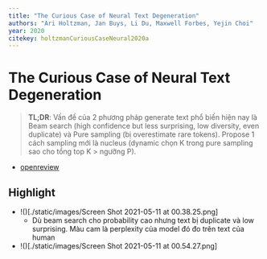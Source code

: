 ```yaml
---
title: "The Curious Case of Neural Text Degeneration"
authors: "Ari Holtzman, Jan Buys, Li Du, Maxwell Forbes, Yejin Choi"
year: 2020
citekey: holtzmanCuriousCaseNeural2020a
---
```


# The Curious Case of Neural Text Degeneration
> **TL;DR**:  Vấn đề của 2 phương pháp generate text phổ biến hiện nay là Beam search (high confidence but less surprising, low diversity, even duplicate) và Pure sampling (bị overestimate rare tokens). Propose 1 cách sampling mới là nucleus (dynamic chọn K trong pure sampling sao cho tổng top K > ngưỡng P). 
- [openreview](https://openreview.net/forum?id=rygGQyrFvH)

## Highlight
- !()[./static/images/Screen Shot 2021-05-11 at 00.38.25.png]
  - Dù beam search cho probability cao nhưng text bị duplicate và low surprising. Màu cam là perplexity của model đó đo trên text của human
- !()[./static/images/Screen Shot 2021-05-11 at 00.54.27.png]